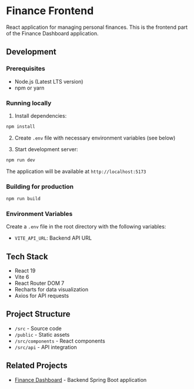 # Finance Frontend

React application for managing personal finances. This is the frontend part of the Finance Dashboard application.

## Development

### Prerequisites
- Node.js (Latest LTS version)
- npm or yarn

### Running locally
1. Install dependencies:
```bash
npm install
```

2. Create `.env` file with necessary environment variables (see below)

3. Start development server:
```bash
npm run dev
```

The application will be available at `http://localhost:5173`

### Building for production
```bash
npm run build
```

### Environment Variables
Create a `.env` file in the root directory with the following variables:
- `VITE_API_URL`: Backend API URL

## Tech Stack
- React 19
- Vite 6
- React Router DOM 7
- Recharts for data visualization
- Axios for API requests

## Project Structure
- `/src` - Source code
- `/public` - Static assets
- `/src/components` - React components
- `/src/api` - API integration

## Related Projects
- [Finance Dashboard](https://github.com/piozien/finance-169399-spring-boot) - Backend Spring Boot application
